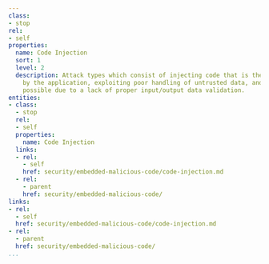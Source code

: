 ```yaml
---
class:
- stop
rel:
- self
properties:
  name: Code Injection
  sort: 1
  level: 2
  description: Attack types which consist of injecting code that is then interpreted/executed
    by the application, exploiting poor handling of untrusted data, and usually made
    possible due to a lack of proper input/output data validation.
entities:
- class:
  - stop
  rel:
  - self
  properties:
    name: Code Injection
  links:
  - rel:
    - self
    href: security/embedded-malicious-code/code-injection.md
  - rel:
    - parent
    href: security/embedded-malicious-code/
links:
- rel:
  - self
  href: security/embedded-malicious-code/code-injection.md
- rel:
  - parent
  href: security/embedded-malicious-code/
...
```

